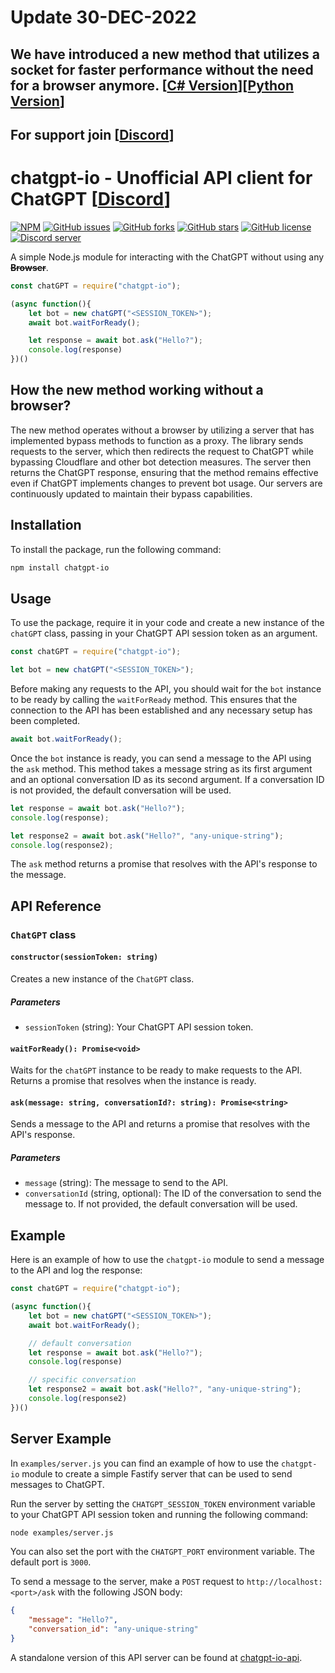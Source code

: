 
# Update 30-DEC-2022
## We have introduced a new method that utilizes a socket for faster performance without the need for a browser anymore. [[C# Version](https://github.com/PawanOsman/ChatGPT.Net)][[Python Version](https://github.com/PawanOsman/ChatGPT.py)]

## For support join [[Discord](https://discord.pawan.krd)]
# chatgpt-io - Unofficial API client for ChatGPT [[Discord](https://discord.pawan.krd)]

[![NPM](https://img.shields.io/npm/v/chatgpt-io.svg)](https://www.npmjs.com/package/chatgpt-io)
[![GitHub issues](https://img.shields.io/github/issues/pawanosman/chatgpt-io)](https://github.com/PawanOsman/ChatGPT.Net/issues)
[![GitHub forks](https://img.shields.io/github/forks/pawanosman/chatgpt-io)](https://github.com/pawanosman/ChatGPT.Net/network)
[![GitHub stars](https://img.shields.io/github/stars/pawanosman/chatgpt-io)](https://github.com/pawanosman/ChatGPT.Net/stargazers)
[![GitHub license](https://img.shields.io/github/license/pawanosman/chatgpt-io)](https://github.com/pawanosman/ChatGPT.Net)
[![Discord server](https://img.shields.io/discord/1055397662976905229?color=5865F2&logo=discord&logoColor=white)](https://discord.pawan.krd)

A simple Node.js module for interacting with the ChatGPT without using any **~~Browser~~**.
```javascript
const chatGPT = require("chatgpt-io");

(async function(){
    let bot = new chatGPT("<SESSION_TOKEN>");
    await bot.waitForReady();

    let response = await bot.ask("Hello?");
    console.log(response)
})()
```
## How the new method working without a browser?
The new method operates without a browser by utilizing a server that has implemented bypass methods to function as a proxy. The library sends requests to the server, which then redirects the request to ChatGPT while bypassing Cloudflare and other bot detection measures. The server then returns the ChatGPT response, ensuring that the method remains effective even if ChatGPT implements changes to prevent bot usage. Our servers are continuously updated to maintain their bypass capabilities.

## Installation

To install the package, run the following command:

```bash
npm install chatgpt-io
``` 

## Usage

To use the package, require it in your code and create a new instance of the `chatGPT` class, passing in your ChatGPT API session token as an argument.

```javascript
const chatGPT = require("chatgpt-io");

let bot = new chatGPT("<SESSION_TOKEN>");
``` 

Before making any requests to the API, you should wait for the `bot` instance to be ready by calling the `waitForReady` method. This ensures that the connection to the API has been established and any necessary setup has been completed.

```javascript
await bot.waitForReady();
``` 

Once the `bot` instance is ready, you can send a message to the API using the `ask` method. This method takes a message string as its first argument and an optional conversation ID as its second argument. If a conversation ID is not provided, the default conversation will be used.

```javascript
let response = await bot.ask("Hello?");
console.log(response);

let response2 = await bot.ask("Hello?", "any-unique-string");
console.log(response2);
```

The `ask` method returns a promise that resolves with the API's response to the message.

## API Reference

### `ChatGPT` class

#### `constructor(sessionToken: string)`

Creates a new instance of the `ChatGPT` class.

##### Parameters

-   `sessionToken` (string): Your ChatGPT API session token.

#### `waitForReady(): Promise<void>`

Waits for the `chatGPT` instance to be ready to make requests to the API. Returns a promise that resolves when the instance is ready.

#### `ask(message: string, conversationId?: string): Promise<string>`

Sends a message to the API and returns a promise that resolves with the API's response.

##### Parameters

-   `message` (string): The message to send to the API.
-   `conversationId` (string, optional): The ID of the conversation to send the message to. If not provided, the default conversation will be used.

## Example

Here is an example of how to use the `chatgpt-io` module to send a message to the API and log the response:

```javascript
const chatGPT = require("chatgpt-io");

(async function(){
    let bot = new chatGPT("<SESSION_TOKEN>");
    await bot.waitForReady();

    // default conversation
    let response = await bot.ask("Hello?");
    console.log(response)

    // specific conversation
    let response2 = await bot.ask("Hello?", "any-unique-string");
    console.log(response2)
})()
```

## Server Example

In `examples/server.js` you can find an example of how to use the `chatgpt-io` module to create a simple Fastify server that can be used to send messages to ChatGPT.

Run the server by setting the `CHATGPT_SESSION_TOKEN` environment variable to your ChatGPT API session token and running the following command:

```bash
node examples/server.js
```

You can also set the port with the `CHATGPT_PORT` environment variable. The default port is `3000`.

To send a message to the server, make a `POST` request to `http://localhost:<port>/ask` with the following JSON body:

```json
{
    "message": "Hello?",
    "conversation_id": "any-unique-string"
}
```

A standalone version of this API server can be found at [chatgpt-io-api](https://github.com/waylaidwanderer/chatgpt-io-api).
